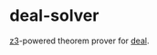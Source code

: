 # deal-solver

[z3](https://github.com/Z3Prover/z3)-powered theorem prover for [deal](https://github.com/life4/deal).
